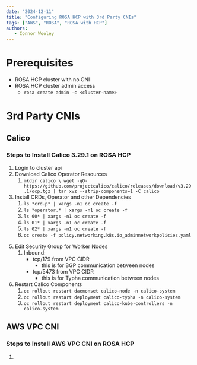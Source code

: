 ```yaml
---
date: "2024-12-11"
title: "Configuring ROSA HCP with 3rd Party CNIs"
tags: ["AWS", "ROSA", "ROSA with HCP"]
authors:
   - Connor Wooley
---
```


# Prerequisites

- ROSA HCP cluster with no CNI
- ROSA HCP cluster admin access
  - `rosa create admin -c <cluster-name>`

# 3rd Party CNIs

## Calico

### Steps to Install Calico 3.29.1 on ROSA HCP

1. Login to cluster api
2. Download Calico Operator Resources
   1.  `mkdir calico \ wget -qO- https://github.com/projectcalico/calico/releases/download/v3.29.1/ocp.tgz | tar xvz --strip-components=1 -C calico`
3. Install CRDs, Operator and other Dependencies
   1. `ls *crd.p* | xargs -n1 oc create -f`
   2. `ls *operator.* | xargs -n1 oc create -f`
   3. `ls 00* | xargs -n1 oc create -f`
   4. `ls 01* | xargs -n1 oc create -f`
   5. `ls 02* | xargs -n1 oc create -f`
   6. `oc create -f policy.networking.k8s.io_adminnetworkpolicies.yaml`
<!-- 4. Create IPPool
   1. ```yaml
      apiVersion: projectcalico.org/v3
      kind: IPPool
      metadata:
        name: default-ipv4-ippool
      spec:
        cidr: <cluster-pod-cidr>
        blockSize: 26
        ipipMode: Never
        natOutgoing: true
        nodeSelector: all()
      ```
   2. `oc create -f ippool.yaml` -->
5. Edit Security Group for Worker Nodes
   1. Inbound:
      - tcp/179 from VPC CIDR
        - this is for BGP communication between nodes
      - tcp/5473 from VPC CIDR
        -  this is for Typha communication between nodes
6. Restart Calico Components
   1. `oc rollout restart daemonset calico-node -n calico-system`
   2. `oc rollout restart deployment calico-typha -n calico-system`
   3. `oc rollout restart deployment calico-kube-controllers -n calico-system`

## AWS VPC CNI

### Steps to Install AWS VPC CNI on ROSA HCP

1. 
